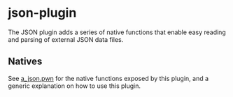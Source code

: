 # json-plugin
The JSON plugin adds a series of native functions that enable easy reading and parsing of external JSON data files.

## Natives
See [a_json.pwn](server/a_json.pwn) for the native functions exposed by this plugin, and a generic explanation on how to use this plugin.
